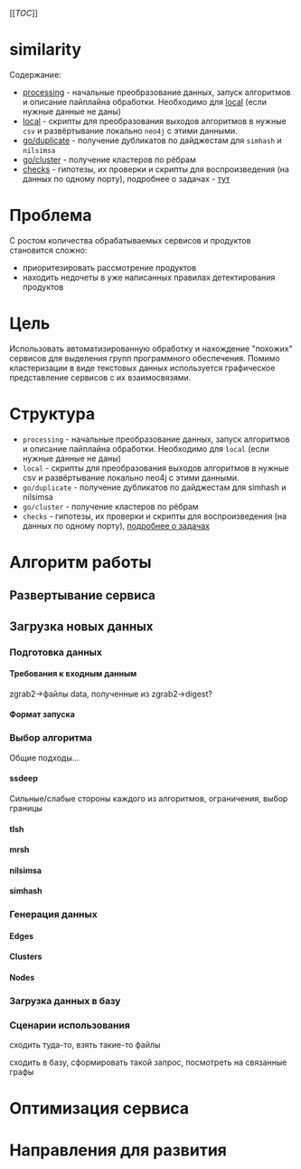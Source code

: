 [[_TOC_]]


# similarity

Содержание:

- [processing](./processing/readme.md) - начальные преобразование данных, запуск алгоритмов и описание пайплайна обработки. Необходимо для [local](./local/readme.md) (если нужные данные не даны)
- [local](./local/readme.md) - скрипты для преобразования выходов алгоритмов в нужные `csv` и развёртывание локально `neo4j` с этими данными.
- [go/duplicate](./go/duplicate/) - получение дубликатов по дайджестам для `simhash` и `nilsimsa`
- [go/cluster](./go/cluster/) - получение кластеров по рёбрам
- [checks](./checks/checks.md) - гипотезы, их проверки и скрипты для воспроизведения (на данных по одному порту), подробнее о задачах - [тут](https://cyberok.gitlab.yandexcloud.net/cok/rooster/analytics/-/issues/253)


# Проблема

С ростом количества обрабатываемых сервисов и продуктов становится сложно:
- приоритезировать рассмотрение продуктов
- находить недочеты в уже написанных правилах детектирования продуктов

# Цель

Использовать автоматизированную обработку и нахождение "похожих" сервисов для выделения групп программного обеспечения. Помимо кластеризации в виде текстовых данных используется графическое представление сервисов с их взаимосвязями.

# Структура

- `processing` - начальные преобразование данных, запуск алгоритмов и описание пайплайна обработки. Необходимо для `local` (если нужные данные не даны)
- `local` - скрипты для преобразования выходов алгоритмов в нужные csv и развёртывание локально neo4j с этими данными.
- `go/duplicate` - получение дубликатов по дайджестам для simhash и nilsimsa
- `go/cluster` - получение кластеров по рёбрам
- `checks` - гипотезы, их проверки и скрипты для воспроизведения (на данных по одному порту), [подробнее о задачах](https://cyberok.gitlab.yandexcloud.net/cok/rooster/analytics/-/issues/253)


# Алгоритм работы

## Развертывание сервиса

## Загрузка новых данных

### Подготовка данных

#### Требования к входным данным

zgrab2->файлы data, полученные из zgrab2->digest?

#### Формат запуска

### Выбор алгоритма

Общие подходы...

#### ssdeep 

Сильные/слабые стороны каждого из алгоритмов, ограничения, выбор границы

#### tlsh 

#### mrsh

#### nilsimsa

#### simhash

### Генерация данных

#### Edges

#### Clusters

#### Nodes

### Загрузка данных в базу

### Сценарии использования

сходить туда-то, взять такие-то файлы

сходить в базу, сформировать такой запрос, посмотреть на связанные графы

# Оптимизация сервиса

# Направления для развития